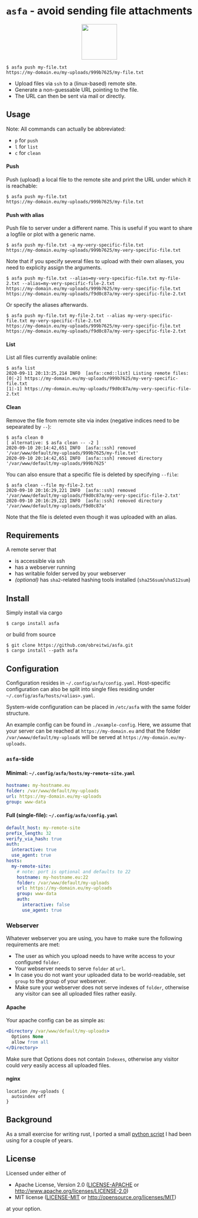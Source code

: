 
# `asfa` - avoid sending file attachments

<p align="center">
<img src="https://raw.github.com/obreitwi/asfa/master/img/logo.svg" height="96">
</p>

```text
$ asfa push my-file.txt
https://my-domain.eu/my-uploads/999b7625/my-file.txt
```

* Upload files via `ssh` to a (linux-based) remote site.
* Generate a non-guessable URL pointing to the file.
* The URL can then be sent via mail or directly.

## Usage

Note: All commands can actually be abbreviated:
* `p` for `push`
* `l` for `list`
* `c` for `clean`

#### Push

Push (upload) a local file to the remote site and print the URL under which it is reachable:
```text
$ asfa push my-file.txt
https://my-domain.eu/my-uploads/999b7625/my-file.txt
```

#### Push with alias

Push file to server under a different name. This is useful if you want to share
a logfile or plot with a generic name.

```text
$ asfa push my-file.txt -a my-very-specific-file.txt
https://my-domain.eu/my-uploads/999b7625/my-very-specific-file.txt
```

Note that if you specify several files to upload with their own aliases, you need to explicity assign the arguments.
```text
$ asfa push my-file.txt --alias=my-very-specific-file.txt my-file-2.txt --alias=my-very-specific-file-2.txt
https://my-domain.eu/my-uploads/999b7625/my-very-specific-file.txt
https://my-domain.eu/my-uploads/f9d0c87a/my-very-specific-file-2.txt
```

Or specify the aliases afterwards.
```text
$ asfa push my-file.txt my-file-2.txt --alias my-very-specific-file.txt my-very-specific-file-2.txt
https://my-domain.eu/my-uploads/999b7625/my-very-specific-file.txt
https://my-domain.eu/my-uploads/f9d0c87a/my-very-specific-file-2.txt
```

#### List

List all files currently available online:
```text
$ asfa list
2020-09-11 20:13:25,214 INFO  [asfa::cmd::list] Listing remote files:
[0|-2] https://my-domain.eu/my-uploads/999b7625/my-very-specific-file.txt
[1|-1] https://my-domain.eu/my-uploads/f9d0c87a/my-very-specific-file-2.txt
```

#### Clean

Remove the file from remote site via index (negative indices need to be sepearated by `--`):
```text
$ asfa clean 0
[ alternative: $ asfa clean -- -2 ]
2020-09-10 20:14:42,651 INFO  [asfa::ssh] removed '/var/www/default/my-uploads/999b7625/my-file.txt'
2020-09-10 20:14:42,651 INFO  [asfa::ssh] removed directory '/var/www/default/my-uploads/999b7625'
```

You can also ensure that a specific file is deleted by specifying `--file`:
```text
$ asfa clean --file my-file-2.txt
2020-09-10 20:16:29,221 INFO  [asfa::ssh] removed '/var/www/default/my-uploads/f9d0c87a/my-very-specific-file-2.txt'
2020-09-10 20:16:29,221 INFO  [asfa::ssh] removed directory '/var/www/default/my-uploads/f9d0c87a'
```
Note that the file is deleted even though it was uploaded with an alias.

## Requirements

A remote server that
* is accessible via ssh
* has a webserver running
* has writable folder served by your webserver
* _(optional)_ has `sha2`-related hashing tools installed (`sha256sum`/`sha512sum`)

## Install

Simply install via cargo
```text
$ cargo install asfa
```

or build from source

```text
$ git clone https://github.com/obreitwi/asfa.git
$ cargo install --path asfa
```

## Configuration

Configuration resides in `~/.config/asfa/config.yaml`. Host-specific
configuration can also be split into single files residing under
`~/.config/asfa/hosts/<alias>.yaml`.

System-wide configuration can be placed in `/etc/asfa` with the same folder
structure.

An example config can be found in `./example-config`.
Here, we assume that your server can be reached at `https://my-domain.eu` and
that the folder `/var/wwww/default/my-uploads` will be served at
`https://my-domain.eu/my-uploads`.

### `asfa`-side

#### Minimal: `~/.config/asfa/hosts/my-remote-site.yaml`

```yaml
hostname: my-hostname.eu
folder: /var/www/default/my-uploads
url: https://my-domain.eu/my-uploads
group: www-data
```

#### Full (single-file): `~/.config/asfa/config.yaml`

```yaml
default_host: my-remote-site
prefix_length: 32
verify_via_hash: true
auth:
  interactive: true
  use_agent: true
hosts:
  my-remote-site:
    # note: port is optional and defaults to 22
    hostname: my-hostname.eu:22
    folder: /var/www/default/my-uploads
    url: https://my-domain.eu/my-uploads
    group: www-data
    auth:
      interactive: false
      use_agent: true
```

### Webserver

Whatever webserver you are using, you have to make sure the following
requirements are met:
* The user as which you upload needs to have write access to your configured
  `folder`.
* Your webserver needs to serve `folder` at `url`.
* In case you do not want your uploaded data to be world-readable, set `group`
  to the group of your webserver.
* Make sure your webserver does not serve indexes of `folder`, otherwise any
  visitor can see all uploaded files rather easily.

#### Apache

Your apache config can be as simple as:
```apache
<Directory /var/www/default/my-uploads>
  Options None
  allow from all
</Directory>
```
Make sure that Options does not contain `Indexes`, otherwise any visitor could
_very_ easily access all uploaded files.

#### nginx

```nginx
location /my-uploads {
  autoindex off
}
```

## Background

As a small exercise for writing rust, I ported a small [python
script](https://github.com/obreitwi/py-rpush) I had been using for a couple of
years.


## License

Licensed under either of

 * Apache License, Version 2.0
   ([LICENSE-APACHE](LICENSE-APACHE) or http://www.apache.org/licenses/LICENSE-2.0)
 * MIT license
   ([LICENSE-MIT](LICENSE-MIT) or http://opensource.org/licenses/MIT)

at your option.
